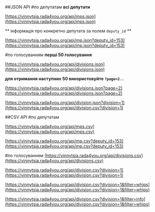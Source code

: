 ##JSON АРІ
#по депутатам
**всі депутати**

[https://vinnytsia.rada4you.org/api/mps.json](https://vinnytsia.rada4you.org/api/mps.json)

** інформація про конкретно депутата за полем `deputy_id` **
 
[https://vinnytsia.rada4you.org/api/mp.json?deputy_id=153](https://vinnytsia.rada4you.org/api/mp.json?deputy_id=153) 

#по голосуванням
**перші 50 голосування**

[https://vinnytsia.rada4you.org/api/divisions.json](https://vinnytsia.rada4you.org/api/divisions.json) 

**для отримання наступних 50 використовуйте `?page=2..`**

[https://vinnytsia.rada4you.org/api/divisions.json?page=2](https://vinnytsia.rada4you.org/api/divisions.json?page=2) 

[https://vinnytsia.rada4you.org/api/division.json?division=1](https://vinnytsia.rada4you.org/api/division.csv?division=1)

##CSV АРІ
#по депутатам

[https://vinnytsia.rada4you.org/api/mps.csv](https://vinnytsia.rada4you.org/api/mps.csv)

[https://vinnytsia.rada4you.org/api/mp.csv?deputy_id=153](https://vinnytsia.rada4you.org/api/mp.csv?deputy_id=153)

#по голосуванням
[https://vinnytsia.rada4you.org/api/divisions.csv](https://vinnytsia.rada4you.org/api/divisions.csv)

[https://vinnytsia.rada4you.org/api/division.csv?division=1](https://vinnytsia.rada4you.org/api/division.csv?division=1)

[https://vinnytsia.rada4you.org/api/division.csv?division=1&filter=whips](https://vinnytsia.rada4you.org/api/division.csv?division=1&filter=whips)

[https://vinnytsia.rada4you.org/api/division.csv?division=1&filter=info](https://vinnytsia.rada4you.org/api/division.csv?division=1&filter=whips)